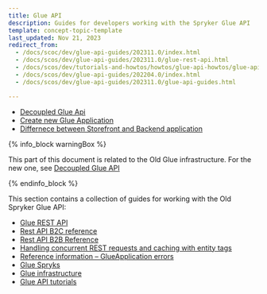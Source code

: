 ```yaml
---
title: Glue API
description: Guides for developers working with the Spryker Glue API
template: concept-topic-template
last_updated: Nov 21, 2023
redirect_from:
  - /docs/scoc/dev/glue-api-guides/202311.0/index.html
  - /docs/scos/dev/glue-api-guides/202311.0/glue-rest-api.html
  - /docs/scos/dev/tutorials-and-howtos/howtos/glue-api-howtos/glue-api-howtos.html
  - /docs/scos/dev/glue-api-guides/202204.0/index.html
  - /docs/scos/dev/glue-api-guides/202311.0/glue-api-guides.html

---
```

* [Decoupled Glue Api](/docs/dg/dev/glue-api/{{page.version}}/decoupled-glue-api.html)
* [Create new Glue Application](/docs/dg/dev/glue-api/{{page.version}}/create-glue-api-applications.html)
* [Differnece between Storefront and Backend application](/docs/dg/dev/glue-api/{{page.version}}/backend-and-storefront-api-module-differences.html)

{% info_block warningBox %}

This part of this document is related to the Old Glue infrastructure. For the new one, see [Decoupled Glue API](/docs/dg/dev/glue-api/{{page.version}}/decoupled-glue-api.html)

{% endinfo_block %}

This section contains a collection of guides for working with the Old Spryker Glue API:
* [Glue REST API](/docs/dg/dev/glue-api/{{page.version}}/rest-api/glue-rest-api.html)
* [Rest API B2C reference](/docs/dg/dev/glue-api/{{page.version}}/rest-api/rest-api-b2c-demo-shop-reference.html)  
* [Rest API B2B Reference](/docs/dg/dev/glue-api/{{page.version}}/rest-api/rest-api-b2b-demo-shop-reference.html)
* [Handling concurrent REST requests and caching with entity tags](/docs/dg/dev/glue-api/{{page.version}}/rest-api/handling-concurrent-rest-requests-and-caching-with-entity-tags.html)
* [Reference information – GlueApplication errors](/docs/dg/dev/glue-api/{{page.version}}/rest-api/reference-information-glueapplication-errors.html)
* [Glue Spryks](/docs/dg/dev/glue-api/{{page.version}}/glue-spryks.html)
* [Glue infrastructure](/docs/dg/dev/glue-api/{{page.version}}/rest-api/glue-infrastructure.html)
* [Glue API tutorials](/docs/dg/dev/glue-api/{{page.version}}/glue-api-tutorials/glue-api-tutorials.html)
